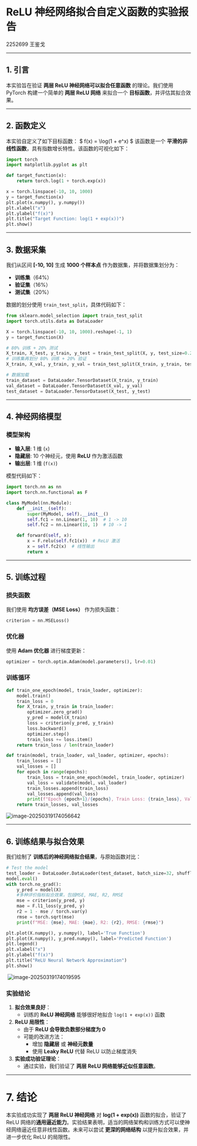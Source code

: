 # **ReLU 神经网络拟合自定义函数的实验报告**
2252699 王鉴戈

---
## **1. 引言**
本实验旨在验证 **两层 ReLU 神经网络可以拟合任意函数** 的理论。我们使用 PyTorch 构建一个简单的 **两层 ReLU 网络** 来拟合一个 **目标函数**，并评估其拟合效果。

---

## **2. 函数定义**
本实验自定义了如下目标函数：
$
f(x) = \log(1 + e^x)
$
该函数是一个 **平滑的非线性函数**，具有指数增长特性。该函数的可视化如下：

```python
import torch
import matplotlib.pyplot as plt

def target_function(x):
    return torch.log(1 + torch.exp(x))

x = torch.linspace(-10, 10, 1000)
y = target_function(x)
plt.plot(x.numpy(), y.numpy())
plt.xlabel("x")
plt.ylabel("f(x)")
plt.title("Target Function: log(1 + exp(x))")
plt.show()
```

---

## **3. 数据采集**
我们从区间 **[-10, 10]** 生成 **1000 个样本点** 作为数据集，并将数据集划分为：
- **训练集**（64%）
- **验证集**（16%）
- **测试集**（20%）

数据的划分使用 `train_test_split`，具体代码如下：
```python
from sklearn.model_selection import train_test_split
import torch.utils.data as DataLoader

X = torch.linspace(-10, 10, 1000).reshape(-1, 1)
y = target_function(X)

# 80% 训练 + 20% 测试
X_train, X_test, y_train, y_test = train_test_split(X, y, test_size=0.2)
# 训练集再划分 80% 训练 + 20% 验证
X_train, X_val, y_train, y_val = train_test_split(X_train, y_train, test_size=0.2)

# 数据加载
train_dataset = DataLoader.TensorDataset(X_train, y_train)
val_dataset = DataLoader.TensorDataset(X_val, y_val)
test_dataset = DataLoader.TensorDataset(X_test, y_test)
```

---

## **4. 神经网络模型**
### **模型架构**
- **输入层**: 1 维 (`x`)
- **隐藏层**: 10 个神经元，使用 **ReLU** 作为激活函数
- **输出层**: 1 维 (`f(x)`)

模型代码如下：
```python
import torch.nn as nn
import torch.nn.functional as F

class MyModel(nn.Module):
    def __init__(self):
        super(MyModel, self).__init__()
        self.fc1 = nn.Linear(1, 10)  # 1 -> 10
        self.fc2 = nn.Linear(10, 1)  # 10 -> 1

    def forward(self, x):
        x = F.relu(self.fc1(x))  # ReLU 激活
        x = self.fc2(x)  # 线性输出
        return x
```

---

## **5. 训练过程**
### **损失函数**
我们使用 **均方误差（MSE Loss）** 作为损失函数：
```python
criterion = nn.MSELoss()
```

### **优化器**
使用 **Adam 优化器** 进行梯度更新：
```python
optimizer = torch.optim.Adam(model.parameters(), lr=0.01)
```

### **训练循环**
```python
def train_one_epoch(model, train_loader, optimizer):
    model.train()
    train_loss = 0
    for X_train, y_train in train_loader:
        optimizer.zero_grad()
        y_pred = model(X_train)
        loss = criterion(y_pred, y_train)
        loss.backward()
        optimizer.step()
        train_loss += loss.item()
    return train_loss / len(train_loader)

def train(model, train_loader, val_loader, optimizer, epochs):
    train_losses = []
    val_losses = []
    for epoch in range(epochs):
        train_loss = train_one_epoch(model, train_loader, optimizer)
        val_loss = validate(model, val_loader)
        train_losses.append(train_loss)
        val_losses.append(val_loss)
        print(f"Epoch {epoch+1}/{epochs}, Train Loss: {train_loss}, Val Loss: {val_loss}")
    return train_losses, val_losses
```

![image-20250319174056642](C:\Users\dhtfj\AppData\Roaming\Typora\typora-user-images\image-20250319174056642.png)

---

## **6. 训练结果与拟合效果**
我们绘制了 **训练后的神经网络拟合结果**，与原始函数对比：
```python
# Test the model
test_loader = DataLoader.DataLoader(test_dataset, batch_size=32, shuffle=False)
model.eval()
with torch.no_grad():
    y_pred = model(X)
    #多种评价指标拟合效果，包括MSE, MAE, R2, RMSE
    mse = criterion(y_pred, y)
    mae = F.l1_loss(y_pred, y)
    r2 = 1 - mse / torch.var(y)
    rmse = torch.sqrt(mse)
    print(f"MSE: {mse}, MAE: {mae}, R2: {r2}, RMSE: {rmse}")

plt.plot(X.numpy(), y.numpy(), label='True Function')
plt.plot(X.numpy(), y_pred.numpy(), label='Predicted Function')
plt.legend()
plt.xlabel("x")
plt.ylabel("f(x)")
plt.title("ReLU Neural Network Approximation")
plt.show()
```

​	![image-20250319174019595](C:\Users\dhtfj\AppData\Roaming\Typora\typora-user-images\image-20250319174019595.png)

### **实验结论**

1. **拟合效果良好**：
   - 训练的 **ReLU 神经网络** 能够很好地拟合 `log(1 + exp(x))` 函数
2. **ReLU 局限性**：
   - 由于 **ReLU 会导致负数部分梯度为 0**
   - 可能的改进方法：
     - 增加 **隐藏层** 或 **神经元数量**
     - 使用 **Leaky ReLU** 代替 ReLU 以防止梯度消失
3. **实验成功验证理论**：
   - 通过实验，我们验证了 **两层 ReLU 网络能够近似任意函数**。

---

# **7. 结论**
本实验成功实现了 **两层 ReLU 神经网络** 对 **log(1 + exp(x))** 函数的拟合，验证了 ReLU 网络的**通用逼近能力**。实验结果表明，适当的网络架构和训练方式可以使神经网络逼近任意非线性函数。未来可以尝试 **更深的网络结构** 以提升拟合效果，并进一步优化 ReLU 的局限性。

